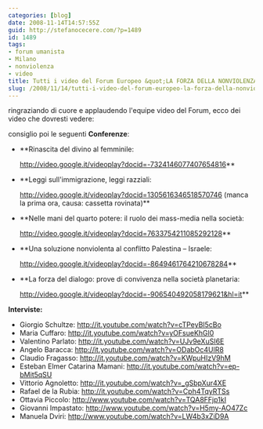 ```yaml
---
categories: [blog]
date: 2008-11-14T14:57:55Z
guid: http://stefanocecere.com/?p=1489
id: 1489
tags:
- forum umanista
- Milano
- nonviolenza
- video
title: Tutti i video del Forum Europeo &quot;LA FORZA DELLA NONVIOLENZA&quot;
slug: /2008/11/14/tutti-i-video-del-forum-europeo-la-forza-della-nonviolenza/
---
```


ringraziando di cuore e applaudendo l'equipe video del Forum, ecco dei video che dovresti vedere:

consiglio poi le seguenti **Conferenze**:

- **Rinascita del divino al femminile:
  
    <span style="font-weight: normal"><a href="http://video.google.it/videoplay?docid=-7324146077407654816">http://video.google.it/videoplay?docid=-7324146077407654816</a></span>**
- **Leggi sull'immigrazione, leggi razziali:
  
    <span style="font-weight: normal"><span><a href="http://video.google.it/videoplay?docid=1305616346518570746">http://video.google.it/videoplay?docid=1305616346518570746</a> </span><span>(manca la prima ora, causa: cassetta rovinata)</span></span>**
- **Nelle mani del quarto potere: il ruolo dei mass-media nella società: 
  
    <span style="font-weight: normal"><a href="http://video.google.it/videoplay?docid=7633754211085292128">http://video.google.it/videoplay?docid=7633754211085292128</a></span>**
- **Una soluzione nonviolenta al conflitto Palestina – Israele:
  
    <span style="font-weight: normal"><a href="http://video.google.it/videoplay?docid=-8649461764210678284">http://video.google.it/videoplay?docid=-8649461764210678284</a></span>**
- **La forza del dialogo: prove di convivenza nella società planetaria:
  
    <span style="font-weight: normal"><a href="http://video.google.it/videoplay?docid=-906540492058179621&hl=it">http://video.google.it/videoplay?docid=-906540492058179621&hl=it</a></span>**

**Interviste:**

- Giorgio Schultze: <http://it.youtube.com/watch?v=cTPeyBI5cBo>
- Maria Cuffaro: <http://it.youtube.com/watch?v=yOFsueKhGl0>
- Valentino Parlato: <http://it.youtube.com/watch?v=UJv9eXuSI6E>
- Angelo Baracca: <http://it.youtube.com/watch?v=ODabOc4UlR8>
- Claudio Fragasso: <http://it.youtube.com/watch?v=KWpuHIzV9hM>
- Esteban Elmer Catarina Mamani<span>: <a href="http://it.youtube.com/watch?v=ep-bMit5qSU">http://it.youtube.com/watch?v=ep-bMit5qSU</a></span>
- Vittorio Agnoletto: <http://it.youtube.com/watch?v=_gSbpXur4XE>
- Rafael de la Rubia: <http://it.youtube.com/watch?v=Cph4TqyRTSs>
- Ottavia Piccolo: <http://www.youtube.com/watch?v=TQA8FFjp1kI>
- Giovanni Impastato: <http://www.youtube.com/watch?v=H5my-AO47Zc>
- Manuela Dviri: <span><a href="http://www.youtube.com/watch?v=LW4b3xZiD9A">http://www.youtube.com/watch?v=LW4b3xZiD9A</a></span>